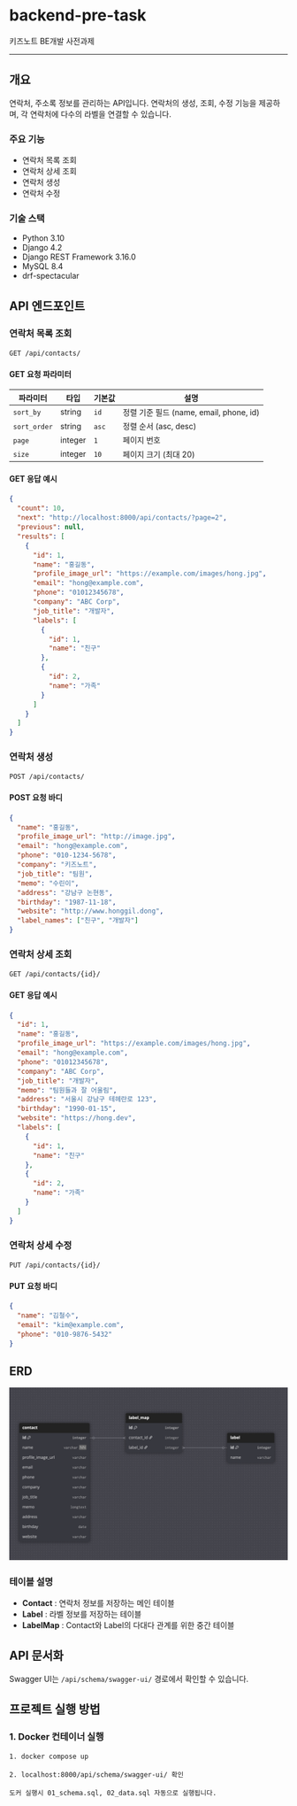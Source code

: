 # backend-pre-task

키즈노트 BE개발 사전과제
***

## 개요
연락처, 주소록 정보를 관리하는 API입니다. 연락처의 생성, 조회, 수정 기능을 제공하며, 각 연락처에 다수의 라벨을 연결할 수 있습니다.

### 주요 기능
- 연락처 목록 조회
- 연락처 상세 조회
- 연락처 생성
- 연락처 수정

### 기술 스택
- Python 3.10
- Django 4.2
- Django REST Framework 3.16.0
- MySQL 8.4
- drf-spectacular

## API 엔드포인트

### 연락처 목록 조회
```
GET /api/contacts/
```

#### GET 요청 파라미터
| 파라미터 | 타입 | 기본값 | 설명 |
|---------|------|--------|------|
| `sort_by` | string | `id` | 정렬 기준 필드 (name, email, phone, id) |
| `sort_order` | string | `asc` | 정렬 순서 (asc, desc) |
| `page` | integer | `1` | 페이지 번호 |
| `size` | integer | `10` | 페이지 크기 (최대 20) |

#### GET 응답 예시
```json
{
  "count": 10,
  "next": "http://localhost:8000/api/contacts/?page=2",
  "previous": null,
  "results": [
    {
      "id": 1,
      "name": "홍길동",
      "profile_image_url": "https://example.com/images/hong.jpg",
      "email": "hong@example.com",
      "phone": "01012345678",
      "company": "ABC Corp",
      "job_title": "개발자",
      "labels": [
        {
          "id": 1,
          "name": "친구"
        },
        {
          "id": 2,
          "name": "가족"
        }
      ]
    }
  ]
}
```

### 연락처 생성
```
POST /api/contacts/
```

#### POST 요청 바디
```json
{
  "name": "홍길동",
  "profile_image_url": "http://image.jpg",
  "email": "hong@example.com",
  "phone": "010-1234-5678",
  "company": "키즈노트",
  "job_title": "팀원",
  "memo": "수린이",
  "address": "강남구 논현동",
  "birthday": "1987-11-18",
  "website": "http://www.honggil.dong",
  "label_names": ["친구", "개발자"]
}
```

### 연락처 상세 조회
```
GET /api/contacts/{id}/
```

#### GET 응답 예시
```json
{
  "id": 1,
  "name": "홍길동",
  "profile_image_url": "https://example.com/images/hong.jpg",
  "email": "hong@example.com",
  "phone": "01012345678",
  "company": "ABC Corp",
  "job_title": "개발자",
  "memo": "팀원들과 잘 어울림",
  "address": "서울시 강남구 테헤란로 123",
  "birthday": "1990-01-15",
  "website": "https://hong.dev",
  "labels": [
    {
      "id": 1,
      "name": "친구"
    },
    {
      "id": 2,
      "name": "가족"
    }
  ]
}
```
### 연락처 상세 수정
```
PUT /api/contacts/{id}/
```

#### PUT 요청 바디
```json
{
  "name": "김철수",
  "email": "kim@example.com",
  "phone": "010-9876-5432"
}
```

## ERD

![ERD](../db/ERD.png)

### 테이블 설명
- **Contact** : 연락처 정보를 저장하는 메인 테이블
- **Label** : 라벨 정보를 저장하는 테이블
- **LabelMap** : Contact와 Label의 다대다 관계를 위한 중간 테이블


## API 문서화

Swagger UI는 `/api/schema/swagger-ui/` 경로에서 확인할 수 있습니다.

## 프로젝트 실행 방법
### 1. Docker 컨테이너 실행
```
1. docker compose up

2. localhost:8000/api/schema/swagger-ui/ 확인

도커 실행시 01_schema.sql, 02_data.sql 자동으로 실행됩니다.
